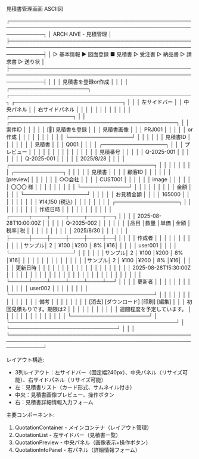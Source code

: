 見積書管理画面 ASCII図

┌─────────────────────────────────────────────────────────────────────────────────────────────────────────────┐
│ ARCH AIVE - 見積管理                                                                                          │
├─────────────────────────────────────────────────────────────────────────────────────────────────────────────┤
│ ▷ 基本情報  ▶ 図面登録  ■ 見積書  ▷ 受注書  ▷ 納品書  ▷ 請求書  ▷ 送り状                                       │
├─────────────────────────────────────────────────────────────────────────────────────────────────────────────┤
│                                                                                                               │
│ 見積書を登録or作成                                                                                              │
│                                                                                                               │
│ ┌─────────────────────┐ ┌─────────────────────────────────────────────────┐ ┌─────────────────────────────┐ │
│ │ 左サイドバー           │ │                中央パネル                          │ │       右サイドパネル          │ │
│ │                     │ │                                               │ │                           │ │
│ │ ┌─────────────────┐ │ │ ┌─────────────────────────────────────────────┐ │ │ 案件ID                     │ │
│ │ │ [📄] 見積書を登録    │ │ │                見積書画像                      │ │ │ PRJ001                    │ │
│ │ │     or作成        │ │ │                                               │ │ │                           │ │
│ │ └─────────────────┘ │ │ │                                               │ │ │ 見積書ID                   │ │
│ │                     │ │ │                見積書                         │ │ │ Q001                      │ │
│ │ ┌─────────────────┐ │ │ │              プレビュー                        │ │ │                           │ │
│ │ │                 │ │ │ │                                               │ │ │ 見積番号                   │ │
│ │ │   Q-2025-001    │ │ │ │                                               │ │ │ Q-2025-001               │ │
│ │ │   2025/8/28     │ │ │ │   ┌───────────────────────────────────────┐   │ │ │                           │ │
│ │ │ ┌─────────────┐ │ │ │ │   │          見積書                     │   │ │ │ 顧客ID                     │ │
│ │ │ │ [preview]   │ │ │ │ │   │         ○○会社                     │   │ │ │ CUST001                   │ │
│ │ │ │   image     │ │ │ │ │   │      〇〇〇 様                      │   │ │ │                           │ │
│ │ │ └─────────────┘ │ │ │ │   │                                   │   │ │ │ 金額                       │ │
│ │ └─────────────────┘ │ │ │ │   │    お見積金額                      │   │ │ │ 165000                    │ │
│ │                     │ │ │ │   │   ¥14,150   (税込)               │   │ │ │                           │ │
│ │ ┌─────────────────┐ │ │ │ │   │                                   │   │ │ │ 作成日時                   │ │
│ │ │                 │ │ │ │ │   │  ┌─────┬────┬────┬────┬────┬──┐   │   │ │ │ 2025-08-28T10:00:00Z     │ │
│ │ │   Q-2025-002    │ │ │ │ │   │  │品目  │数量  │単価  │金額  │税率│税 │   │   │ │ │                           │ │
│ │ │   2025/8/30     │ │ │ │ │   │  ├─────┼────┼────┼────┼────┼──┤   │   │ │ │ 作成者                     │ │
│ │ │                 │ │ │ │ │   │  │サンプル│ 2  │ ¥100 │¥200 │ 8% │¥16│   │   │ │ │ user001                  │ │
│ │ └─────────────────┘ │ │ │ │   │  │サンプル│ 2  │ ¥100 │¥200 │ 8% │¥16│   │   │ │ │                           │ │
│ │                     │ │ │ │   │  │サンプル│ 2  │ ¥100 │¥200 │ 8% │¥16│   │   │ │ │ 更新日時                   │ │
│ │                     │ │ │ │   │  │      │    │     │     │    │  │   │   │ │ │ 2025-08-28T15:30:00Z     │ │
│ │                     │ │ │ │   │  │      │    │     │     │    │  │   │   │ │ │                           │ │
│ │                     │ │ │ │   │  └─────┴────┴────┴────┴────┴──┘   │   │ │ │ 更新者                     │ │
│ │                     │ │ │ │   │                                   │   │ │ │ user002                  │ │
│ │                     │ │ │ │   └───────────────────────────────────────┘   │ │ │                           │ │
│ │                     │ │ │ │                                               │ │ │ 備考                       │ │
│ │                     │ │ │ │           [消去] [ダウンロード] [印刷] [編集]      │ │ │ 初回見積もりです。期限は2  │ │
│ │                     │ │ │ │                                               │ │ │ 週間程度を予定しています。  │ │
│ │                     │ │ │ │                                               │ │ │                           │ │
│ └─────────────────────┘ │ └─────────────────────────────────────────────┘ │ └─────────────────────────────┘ │
│                                                                                                               │
└─────────────────────────────────────────────────────────────────────────────────────────────────────────────┘

レイアウト構造:
- 3列レイアウト：左サイドバー（固定幅240px）、中央パネル（リサイズ可能）、右サイドパネル（リサイズ可能）
- 左：見積書リスト（カード形式、サムネイル付き）
- 中央：見積書画像プレビュー、操作ボタン
- 右：見積書詳細情報入力フォーム

主要コンポーネント:
1. QuotationContainer - メインコンテナ（レイアウト管理）
2. QuotationList - 左サイドバー（見積書一覧）
3. QuotationPreview - 中央パネル（画像表示+操作ボタン）
4. QuotationInfoPanel - 右パネル（詳細情報フォーム）